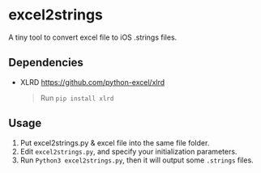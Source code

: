 # excel2strings

A tiny tool to convert excel file to iOS .strings files.

## Dependencies

- XLRD  <https://github.com/python-excel/xlrd>
  
    > Run `pip install xlrd`

## Usage

1. Put excel2strings.py & excel file into the same file folder.
2. Edit `excel2strings.py`, and specify your initialization parameters.
3. Run `Python3 excel2strings.py`, then it will output some `.strings` files.

